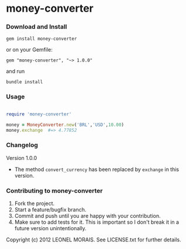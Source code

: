 # money-converter

### Download and Install
```
gem install money-converter
```

or on your Gemfile:
```
gem "money-converter", "~> 1.0.0"
```

and run
```
bundle install
```



### Usage

```ruby

require 'money-converter'

money = MoneyConverter.new('BRL','USD',10.00)
money.exchange  #=> 4.77852

```

### Changelog

Version 1.0.0

* The method ``` convert_currency ``` has been replaced by ``` exchange ``` in this version. 



### Contributing to money-converter
 
1. Fork the project.
2. Start a feature/bugfix branch.
3. Commit and push until you are happy with your contribution.
4. Make sure to add tests for it. This is important so I don't break it in a future version unintentionally.


Copyright (c) 2012 LEONEL MORAIS. See LICENSE.txt for
further details.

